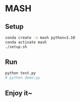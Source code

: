 # MASH

## Setup

```bash
conda create -n mash python=3.10
conda activate mash
./setup.sh
```

## Run

```bash
python test.py
# python demo.py
```

## Enjoy it~
